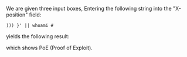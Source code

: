 We are given three input boxes, 
Entering the following string into the "X-position" field:
```
))) }' || whoami #
```
yields the following result:

which shows PoE (Proof of Exploit).
